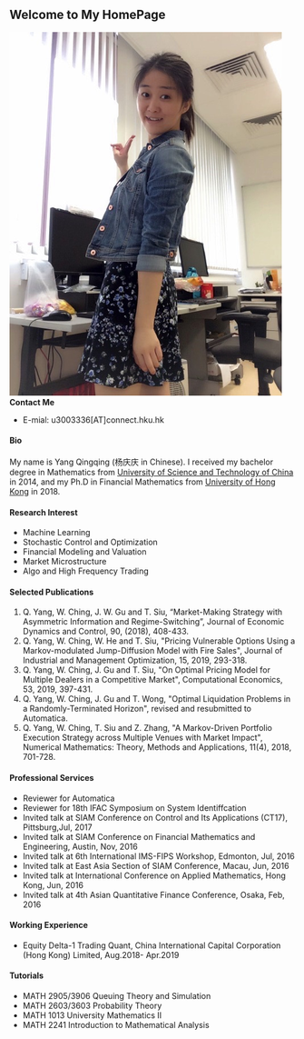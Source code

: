 ## Welcome to My HomePage
![image](http://github.com/YangQingQingKerry/kerry/raw/master/images/img.jpg)
**Contact Me**
- E-mial: u3003336[AT]connect.hku.hk

#### Bio 
My name is Yang Qingqing (杨庆庆 in Chinese). I received my bachelor degree in Mathematics from [University of Science and Technology of China](http://math.ustc.edu.cn/new/En/) in 2014, and my Ph.D in Financial Mathematics from [University of Hong Kong](http://www.math.hku.hk/) in 2018.  

#### Research Interest 
- Machine Learning 
- Stochastic Control and Optimization 
- Financial Modeling and Valuation 
- Market Microstructure 
- Algo and High Frequency Trading 

#### Selected Publications  

1. Q. Yang, W. Ching, J. W. Gu and T. Siu, “Market-Making Strategy with Asymmetric Information and Regime-Switching”, Journal of Economic Dynamics and Control, 90, (2018), 408-433. 
2. Q. Yang, W. Ching, W. He and  T. Siu, "Pricing Vulnerable Options Using a Markov-modulated Jump-Diffusion Model with Fire Sales", Journal of Industrial and Management Optimization, 15, 2019, 293-318.
3. Q. Yang, W. Ching, J. Gu and T. Siu, "On Optimal Pricing Model for Multiple Dealers in a Competitive Market", Computational Economics, 53, 2019, 397-431.
4. Q. Yang, W. Ching, J. Gu and T. Wong, "Optimal Liquidation Problems in a Randomly-Terminated Horizon", revised and resubmitted to Automatica.
5. Q. Yang, W. Ching, T. Siu and  Z. Zhang, "A Markov-Driven Portfolio Execution Strategy across Multiple Venues with Market Impact", Numerical Mathematics: Theory, Methods and Applications, 11(4), 2018, 701-728.
 

#### Professional Services
- Reviewer for Automatica
- Reviewer for 18th IFAC Symposium on System Identiffcation
- Invited talk at SIAM Conference on Control and Its Applications (CT17), Pittsburg,Jul, 2017
- Invited talk at SIAM Conference on Financial Mathematics and Engineering, Austin, Nov, 2016
- Invited talk at 6th International IMS-FIPS Workshop, Edmonton, Jul, 2016
- Invited talk at East Asia Section of SIAM Conference, Macau, Jun, 2016
- Invited talk at International Conference on Applied Mathematics, Hong Kong, Jun, 2016
- Invited talk at 4th Asian Quantitative Finance Conference, Osaka, Feb, 2016
 
#### Working Experience 
- Equity Delta-1 Trading Quant, China International Capital Corporation (Hong Kong) Limited, Aug.2018- Apr.2019
 
 
#### Tutorials 
- MATH 2905/3906 Queuing Theory and Simulation
- MATH 2603/3603 Probability Theory
- MATH 1013 University Mathematics II
- MATH 2241 Introduction to Mathematical Analysis


  
